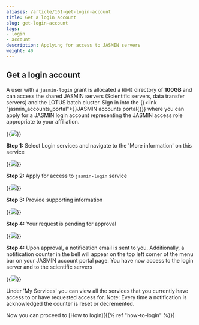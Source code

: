 ```yaml
---
aliases: /article/161-get-login-account
title: Get a login account
slug: get-login-account
tags:
- login
- account
description: Applying for access to JASMIN servers
weight: 40
---
```


## Get a login account

A user with a `jasmin-login` grant is allocated a `HOME` directory of
**100GB** and can access the shared JASMIN servers (Scientific servers, data
transfer servers) and the LOTUS batch cluster. Sign in into the
{{<link "jasmin_accounts_portal">}}JASMIN accounts portal{{</link>}} where you can apply for a JASMIN login
account representing the JASMIN access role appropriate to your affiliation.

{{<image src="img/docs/get-login-account/login-not-applied.png" caption="The 'My Services' page showing a message that the user has not been granted any services yet">}}

**Step 1:** Select Login services and navigate to the 'More information' on
this service

{{<image src="img/docs/get-login-account/login-services.png" caption="More information">}}

**Step 2:** Apply for access to `jasmin-login` service

{{<image src="img/docs/get-login-account/login-more-info.png" caption="Apply for jasmin-login">}}

**Step 3:** Provide supporting information

{{<image src="img/docs/get-login-account/login-apply.png" caption="Provide supporting information">}}

**Step 4:** Your request is pending for approval

{{<image src="img/docs/get-login-account/login-submitted.png" caption="Request pending">}}

**Step 4:** Upon approval, a notification email is sent to you. Additionally,
a notification counter in the bell will appear on the top left corner of the
menu bar on your JASMIN account portal page. You have now access to the login
server and to the scientific servers

{{<image src="img/docs/get-login-account/login-granted.png" caption="Notification">}}

Under 'My Services' you can view all the services that you currently have
access to or have requested access for. Note: Every time a notification is
acknowledged the counter is reset or decremented.

Now you can proceed to [How to login]({{% ref "how-to-login" %}})
